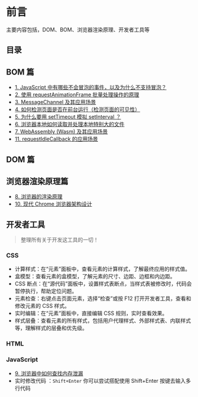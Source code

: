 
# 前言


主要内容包括，DOM、BOM、浏览器渲染原理、开发者工具等


## 目录
<!-- toc -->
 ## BOM 篇 

- [1. JavaScript 中有哪些不会冒泡的事件，以及为什么不支持冒泡？](/post/coR4Sys3.html)
- [2. 使用 requestAnimationFrame 批量处理操作的原理](/post/vCdo8uDh.html)
- [3. MessageChannel 及其应用场景](/post/MWBihAEm.html)
- [4. 如何检测页面是否在前台运行（检测页面的可见性）](/post/ky8BNA6P.html)
- [5. 为什么要用 setTimeout 模拟 setInterval ？](/post/zbgylJlz.html)
- [6. 浏览器本地如何读取并处理本地特别大的文件](/post/R4sOTGQ3.html)
- [7. WebAssembly (Wasm) 及其应用场景](/post/Ug5FEab2.html)
- [11. requestIdleCallback 的应用场景](/post/Pmp06AG3.html)

## DOM 篇


## 浏览器渲染原理篇

- [8. 浏览器的渲染原理](/post/MLGEykBV.html)
- [10. 现代 Chrome 浏览器架构设计](/post/Pq0GzBjX.html)

## 开发者工具

> 整理所有关于开发这工具的一切！

### CSS 

- 计算样式：在“元素”面板中，查看元素的计算样式，了解最终应用的样式值。
- 盒模型：查看元素的盒模型，了解元素的尺寸、边距、边框和内边距。
- CSS 断点：在“源代码”面板中，设置样式表断点，当样式表被修改时，代码会暂停执行，帮助定位问题。
- 元素检查：右键点击页面元素，选择“检查”或按 F12 打开开发者工具，查看和修改元素的 CSS 样式。
- 实时编辑：在“元素”面板中，直接编辑 CSS 规则，实时查看效果。
- 样式层叠：查看元素的所有样式，包括用户代理样式、外部样式表、内联样式等，理解样式的层叠和优先级。

### HTML

### JavaScript

- [9. 浏览器中如何查找内存泄漏](/post/xyGXILev.html)
- 实时修改代码 ：`Shift+Enter` 你可以尝试搭配使用 Shift+Enter 按键去输入多行代码

